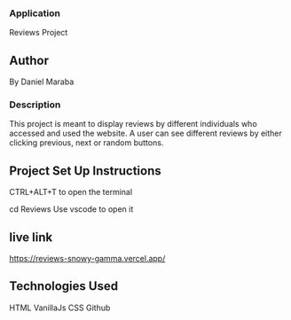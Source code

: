 ###  Application
Reviews Project

## Author
By Daniel Maraba

### Description
This project is meant to display reviews by different individuals who accessed and used the website. A user can see different reviews by either clicking previous, next or random buttons.

## Project Set Up Instructions
CTRL+ALT+T to open the terminal


cd Reviews
Use vscode to open it

## live link
https://reviews-snowy-gamma.vercel.app/

## Technologies Used
HTML
VanillaJs
CSS
Github

<!-- ## Support
You can reach out to me via my email: danielkmaraba@gmail.com

## License
The project is under MIT -->